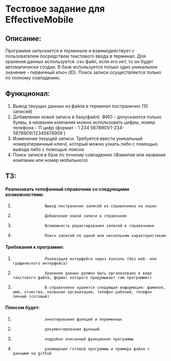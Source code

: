 # Тестовое задание для EffectiveMobile

## Описание:
Программа запускается в терминале и взаимодействует с пользователем посредством текстового ввода в терминал.
Для хранения данных используется .csv файл, если его нет, то он будет автоматически создан.
В базе используется только одно уникальное значение - первичный ключ (ID). 
Поиск записи осуществляется только по полному совпадению.

## Функционал:

1. Вывод текущих данных из файла в терминал постранично (10 записей)
2. Добавление новой записи в базу(файл). ФИО - допускаются только буквы, в названии компании можно использовать цифры, номер телефона - 11 цифр (формат - 1 234 5678901/1-234-5678909/12345678909 )
3. Изменение текущей записи. Требуется ввести уникальный номер(первичный ключ), который можно узнать либо с помощью вывода либо с помощью поиска
4. Поиск записи в базе по точному совпадению (Фамилия или название компании или номер мобильного)

## ТЗ:

#### Реализовать телефонный справочник со следующими возможностями:
1.                   Вывод постранично записей из справочника на экран
2.                   Добавление новой записи в справочник
3.                   Возможность редактирования записей в справочнике
4.                   Поиск записей по одной или нескольким характеристикам
#### Требования к программе:
1.                   Реализация интерфейса через консоль (без веб- или графического интерфейса)
2.                   Хранение данных должно быть организовано в виде текстового файла, формат которого придумывает сам программист
3.                   В справочнике хранится следующая информация: фамилия, имя, отчество, название организации, телефон рабочий, телефон личный (сотовый)
#### Плюсом будет:
1.                   аннотирование функций и переменных
2.                   документирование функций
3.                   подробно описанный функционал программы
4.                   размещение готовой программы и примера файла с данными на github
